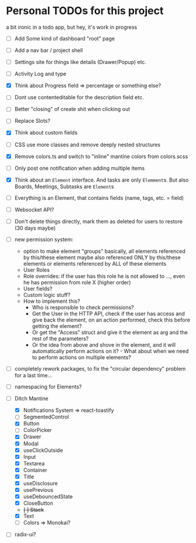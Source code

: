 # Personal TODOs for this project

a bit ironic in a todo app, but hey, it's work in progress

- [ ] Add Some kind of dashboard "root" page
- [ ] Add a nav bar / project shell
- [ ] Settings site for things like details (Drawer/Popup) etc.
- [ ] Activity Log and type
- [x] Think about Progress field => percentage or something else?
- [ ] Dont use contenteditable for the description field etc.
- [ ] Better "closing" of create shit when clicking out
- [ ] Replace Slots?
- [x] Think about custom fields
- [ ] CSS use more classes and remove deeply nested structures
- [x] Remove colors.ts and switch to "inline" mantine colors from colors.scss
- [ ] Only post one notification when adding multiple items
- [x] Think about an `Element` interface. And tasks are only `Elemment`s. But also Boards, Meetings, Subtasks
  are `Element`s
- [ ] Everything is an Element, that contains fields (name, tags, etc. = field)
- [ ] Websocket API?
- [ ] Don't delete things directly, mark them as deleted for users to restore (30 days maybe)
- [ ] new permission system:
    - option to make element "groups" basically, all elements referenced by this/these element
   maybe also referenced ONLY by this/these elements or elements referenced by ALL of these elements
    - User Roles
    - Role overrides: if the user has this role he is not allowed to ..., even he has permission from role X (higher order)
    - User fields?
    - Custom logic stuff?
    - How to implement this?
       - Who is responsible to check permissions?
       - Get the User in the HTTP API, check if the user has access and give back the element, on an action performed, check this before getting the element?
       - Or get the "Access" struct and give it the element as arg and the rest of the parameters?
       - Or the idea from above and shove in the element, and it will automatically perform actions on it? - What about when we need to perform actions on multiple elements?
  
- [ ] completely rework packages, to fix the "circular dependency" problem for a last time...
- [ ] namespacing for Elements?
- [ ] Ditch Mantine
    - [x] Notifications System => react-toastify
    - [ ] SegmentedControl
    - [x] Button
    - [ ] ColorPicker
    - [x] Drawer
    - [x] Modal
    - [x] useClickOutside
    - [x] Input
    - [x] Textarea
    - [x] Container
    - [x] Title
    - [x] useDisclosure
    - [x] usePrevious
    - [x] useDebouncedState
    - [x] CloseButton
    - ~~[ ] Stack~~
    - [x] Text
    - [ ] Colors => Monokai?
- [ ] radix-ui?